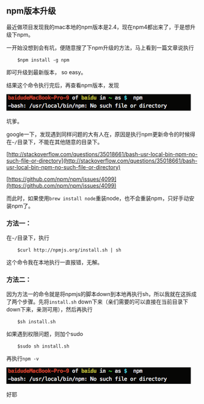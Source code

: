 ## npm版本升级

最近做项目发现我的mac本地的npm版本是2.4，现在npm4都出来了，于是想升级下npm。

一开始没想到会有坑，便随意搜了下npm升级的方法，马上看到一篇文章说执行

```
	$npm install -g npm
```

即可升级到最新版本， so easy。

结果这个命令执行完后，再查看npm版本，发现

![image](https://github.com/yukiyuki1900/workspace/blob/master/npm%E7%89%88%E6%9C%AC%E5%8D%87%E7%BA%A7/npm1.png)

坑爹。

google一下，发现遇到同样问题的大有人在，原因是执行npm更新命令的时候得在``~/``目录下，不能在其他随意的目录下。

[http://stackoverflow.com/questions/35018661/bash-usr-local-bin-npm-no-such-file-or-directory](http://stackoverflow.com/questions/35018661/bash-usr-local-bin-npm-no-such-file-or-directory)

[https://github.com/npm/npm/issues/4099](https://github.com/npm/npm/issues/4099)

而此时，如果使用``brew install node``重装node，也不会重装npm，只好手动安装npm了。


### 方法一：
在``~/``目录下，执行

```
	$curl http://npmjs.org/install.sh | sh
```

这个命令我在本地执行一直报错，无解。

### 方法二：
因为方法一的命令就是将npmjs的脚本down到本地再执行sh，所以我就在这拆成了两个步骤。先将``install.sh`` down下来（亲们需要的可以直接在当前目录下down下来，亲测可用），然后再执行

```
	$sh install.sh
```

如果遇到权限问题，则加个sudo

```
	$sudo sh install.sh
```

再执行``npm -v``

![image](https://github.com/yukiyuki1900/workspace/blob/master/npm%E7%89%88%E6%9C%AC%E5%8D%87%E7%BA%A7/npm1.png)

好耶